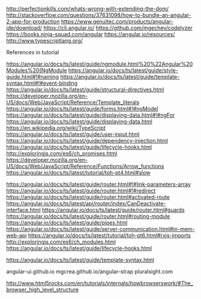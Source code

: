 http://perfectionkills.com/whats-wrong-with-extending-the-dom/
http://stackoverflow.com/questions/37631098/how-to-bundle-an-angular-2-app-for-production
https://www.genuitec.com/products/angular-ide/download/
https://cli.angular.io/
https://github.com/mgechev/codelyzer
https://books.ninja-squad.com/angular
https://angular.io/resources/
http://www.typescriptlang.org/

References in tutorial

https://angular.io/docs/ts/latest/guide/ngmodule.html%20%22Angular%20Modules%20(NgModule
https://angular.io/docs/ts/latest/guide/style-guide.html#!#naming
https://angular.io/docs/ts/latest/guide/template-syntax.html#!#event-binding
https://angular.io/docs/ts/latest/guide/structural-directives.html
https://developer.mozilla.org/en-US/docs/Web/JavaScript/Reference/Template_literals
https://angular.io/docs/ts/latest/guide/forms.html#!#ngModel
https://angular.io/docs/ts/latest/guide/displaying-data.html#!#ngFor
https://angular.io/docs/ts/latest/guide/displaying-data.html
https://en.wikipedia.org/wiki/TypeScript
https://angular.io/docs/ts/latest/guide/user-input.html
https://angular.io/docs/ts/latest/guide/dependency-injection.html
https://angular.io/docs/ts/latest/guide/lifecycle-hooks.html
http://exploringjs.com/es6/ch_promises.html
https://developer.mozilla.org/en-US/docs/Web/JavaScript/Reference/Functions/Arrow_functions
https://angular.io/docs/ts/latest/tutorial/toh-pt4.html#slow

https://angular.io/docs/ts/latest/guide/router.html#!#link-parameters-array
https://angular.io/docs/ts/latest/guide/router.html#!#redirect
https://angular.io/docs/ts/latest/guide/router.html#activated-route
https://angular.io/docs/ts/latest/api/router/index/CanDeactivate-interface.html
https://angular.io/docs/ts/latest/guide/router.html#guards
https://angular.io/docs/ts/latest/guide/router.html#routing-module
https://angular.io/docs/ts/latest/guide/pipes.html
https://angular.io/docs/ts/latest/guide/server-communication.html#in-mem-web-api
https://angular.io/docs/ts/latest/tutorial/toh-pt6.html#rxjs-imports
http://exploringjs.com/es6/ch_modules.html
https://angular.io/docs/ts/latest/guide/lifecycle-hooks.html

https://angular.io/docs/ts/latest/guide/template-syntax.html

angular-ui.github.io
mgcrea.github.io/angular-strap
pluralsight.com

http://www.html5rocks.com/en/tutorials/internals/howbrowserswork/#The_browser_high_level_structure
